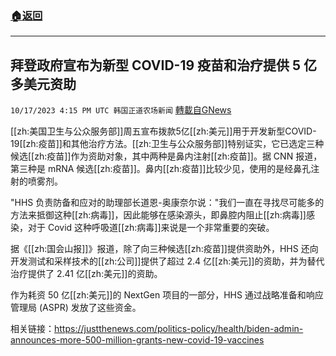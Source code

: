 ###  [:house:返回](README.md)
---


## 拜登政府宣布为新型 COVID-19 疫苗和治疗提供 5 亿多美元资助
`10/17/2023 4:15 PM UTC 韩国正道农场新闻` [轉載自GNews](https://gnews.org/articles/1845943)


  
 
[[zh:美国卫生与公众服务部]]周五宣布拨款5亿[[zh:美元]]用于开发新型COVID-19[[zh:疫苗]]和其他治疗方法。[[zh:卫生与公众服务部]]特别证实，它已选定三种候选[[zh:疫苗]]作为资助对象，其中两种是鼻内注射[[zh:疫苗]]。据 CNN 报道，第三种是 mRNA 候选[[zh:疫苗]]。鼻内[[zh:疫苗]]比较少见，使用的是经鼻孔注射的喷雾剂。

  
  

"HHS 负责防备和应对的助理部长道恩-奥康奈尔说："我们一直在寻找尽可能多的方法来抵御这种[[zh:病毒]]，因此能够在感染源头，即鼻腔内阻止[[zh:病毒]]感染，对于 Covid 这种呼吸道[[zh:病毒]]来说是一个非常重要的突破。

  
  

据《[[zh:国会山报]]》报道，除了向三种候选[[zh:疫苗]]提供资助外，HHS 还向开发测试和采样技术的[[zh:公司]]提供了超过 2.4 亿[[zh:美元]]的资助，并为替代治疗提供了 2.41 亿[[zh:美元]]的资助。

  
  

作为耗资 50 亿[[zh:美元]]的 NextGen 项目的一部分，HHS 通过战略准备和响应管理局 (ASPR) 发放了这些资金。

  
  

相关链接：https://justthenews.com/politics-policy/health/biden-admin-announces-more-500-million-grants-new-covid-19-vaccines
